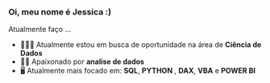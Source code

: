 ### Oi, meu nome é Jessica :)
Atualmente faço ...        

- 👨🏻‍💻 Atualmente estou em busca de oportunidade na área de **Ciência de Dados** 
- 🧗🏼 Apaixonado por **analise de dados** 
- 🖥️ Atualmente mais focado em: **SQL**, **PYTHON** , **DAX**, **VBA** e **POWER BI**


</div>

##


